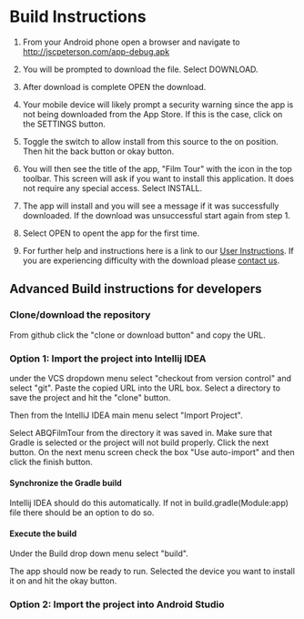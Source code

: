 # Build Instructions

1. From your Android phone open a browser and navigate to http://jscpeterson.com/app-debug.apk

2. You will be prompted to download the file. Select DOWNLOAD.

3. After download is complete OPEN the download.

4. Your mobile device will likely prompt a security warning since the app is not being downloaded from the App Store. If this is the case, click on the SETTINGS button.

5. Toggle the switch to allow install from this source to the on position. Then hit the back button or okay button.

6. You will then see the title of the app, "Film Tour" with the icon in the top toolbar. This screen will ask if you want to install this application. It does not require any special access. Select INSTALL.

7. The app will install and you will see a message if it was successfully downloaded. If the download was unsuccessful start again from step 1. 

8. Select OPEN to opent the app for the first time.

9. For further help and instructions here is a link to our [User Instructions](https://abqfilmtour.github.io/docs/UsageInstructions.html). If you are experiencing difficulty with the download please [contact us](mailto:abqfilmtour@gmail.com).


## Advanced Build instructions for developers

### Clone/download the repository

From github click the "clone or download button" and copy the URL.

### Option 1: Import the project into Intellij IDEA

under the VCS dropdown menu select "checkout from version control" and select "git". Paste the copied URL into the URL box.
Select a directory to save the project and hit the "clone" button.

 Then from the IntelliJ IDEA main menu select "Import Project".
 
Select ABQFilmTour from the directory it was saved in. Make sure that Gradle is selected or the project will not build properly.
Click the next button. On the next menu screen check the box "Use auto-import" and then click the finish button.

#### Synchronize the Gradle build

Intellij IDEA should do this automatically. If not in build.gradle(Module:app) file there should be an option to do so.

#### Execute the build

Under the Build drop down menu select "build".  

The app should now be ready to run. Selected the device you want to install it on and hit the okay button.

### Option 2: Import the project into Android Studio




